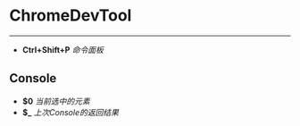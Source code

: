 # ChromeDevTool

---

* **Ctrl+Shift+P** *命令面板*

## Console
* **$0** *当前选中的元素*
* **$_** *上次Console的返回结果*